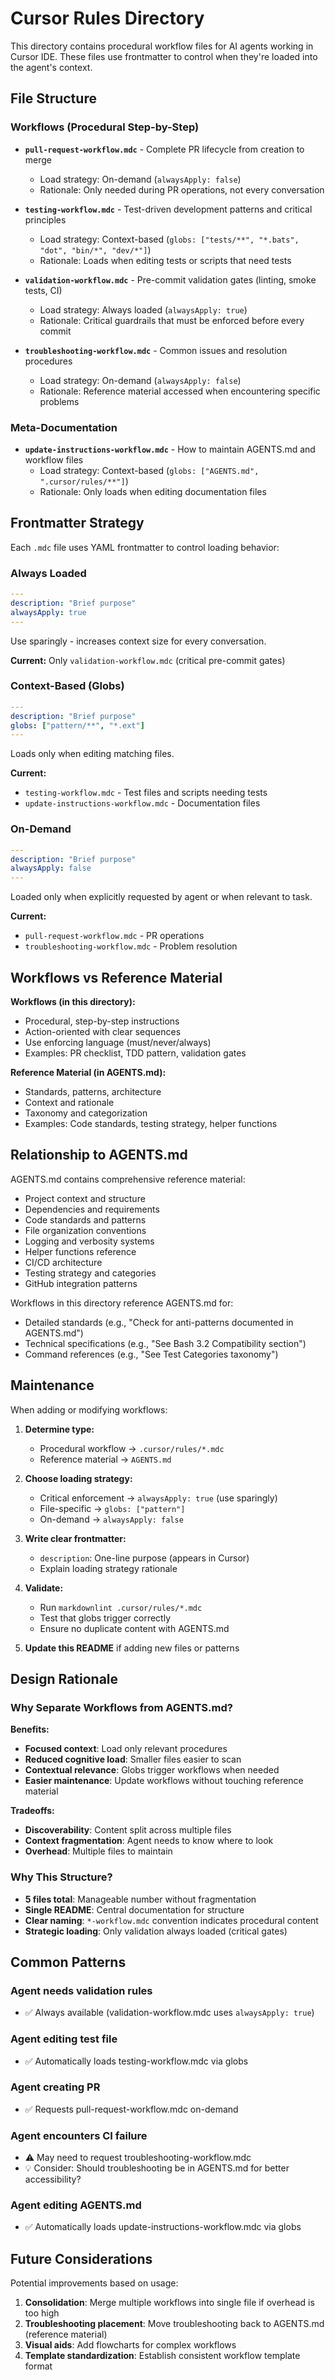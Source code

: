 # Cursor Rules Directory

This directory contains procedural workflow files for AI agents working in Cursor IDE. These files use frontmatter to control when they're loaded into the agent's context.

## File Structure

### Workflows (Procedural Step-by-Step)

- **`pull-request-workflow.mdc`** - Complete PR lifecycle from creation to merge
  - Load strategy: On-demand (`alwaysApply: false`)
  - Rationale: Only needed during PR operations, not every conversation

- **`testing-workflow.mdc`** - Test-driven development patterns and critical principles
  - Load strategy: Context-based (`globs: ["tests/**", "*.bats", "dot", "bin/*", "dev/*"]`)
  - Rationale: Loads when editing tests or scripts that need tests

- **`validation-workflow.mdc`** - Pre-commit validation gates (linting, smoke tests, CI)
  - Load strategy: Always loaded (`alwaysApply: true`)
  - Rationale: Critical guardrails that must be enforced before every commit

- **`troubleshooting-workflow.mdc`** - Common issues and resolution procedures
  - Load strategy: On-demand (`alwaysApply: false`)
  - Rationale: Reference material accessed when encountering specific problems

### Meta-Documentation

- **`update-instructions-workflow.mdc`** - How to maintain AGENTS.md and workflow files
  - Load strategy: Context-based (`globs: ["AGENTS.md", ".cursor/rules/**"]`)
  - Rationale: Only loads when editing documentation files

## Frontmatter Strategy

Each `.mdc` file uses YAML frontmatter to control loading behavior:

### Always Loaded
```yaml
---
description: "Brief purpose"
alwaysApply: true
---
```
Use sparingly - increases context size for every conversation.

**Current:** Only `validation-workflow.mdc` (critical pre-commit gates)

### Context-Based (Globs)
```yaml
---
description: "Brief purpose"
globs: ["pattern/**", "*.ext"]
---
```
Loads only when editing matching files.

**Current:**
- `testing-workflow.mdc` - Test files and scripts needing tests
- `update-instructions-workflow.mdc` - Documentation files

### On-Demand
```yaml
---
description: "Brief purpose"
alwaysApply: false
---
```
Loaded only when explicitly requested by agent or when relevant to task.

**Current:**
- `pull-request-workflow.mdc` - PR operations
- `troubleshooting-workflow.mdc` - Problem resolution

## Workflows vs Reference Material

**Workflows (in this directory):**
- Procedural, step-by-step instructions
- Action-oriented with clear sequences
- Use enforcing language (must/never/always)
- Examples: PR checklist, TDD pattern, validation gates

**Reference Material (in AGENTS.md):**
- Standards, patterns, architecture
- Context and rationale
- Taxonomy and categorization
- Examples: Code standards, testing strategy, helper functions

## Relationship to AGENTS.md

AGENTS.md contains comprehensive reference material:
- Project context and structure
- Dependencies and requirements
- Code standards and patterns
- File organization conventions
- Logging and verbosity systems
- Helper functions reference
- CI/CD architecture
- Testing strategy and categories
- GitHub integration patterns

Workflows in this directory reference AGENTS.md for:
- Detailed standards (e.g., "Check for anti-patterns documented in AGENTS.md")
- Technical specifications (e.g., "See Bash 3.2 Compatibility section")
- Command references (e.g., "See Test Categories taxonomy")

## Maintenance

When adding or modifying workflows:

1. **Determine type:**
   - Procedural workflow → `.cursor/rules/*.mdc`
   - Reference material → `AGENTS.md`

2. **Choose loading strategy:**
   - Critical enforcement → `alwaysApply: true` (use sparingly)
   - File-specific → `globs: ["pattern"]`
   - On-demand → `alwaysApply: false`

3. **Write clear frontmatter:**
   - `description`: One-line purpose (appears in Cursor)
   - Explain loading strategy rationale

4. **Validate:**
   - Run `markdownlint .cursor/rules/*.mdc`
   - Test that globs trigger correctly
   - Ensure no duplicate content with AGENTS.md

5. **Update this README** if adding new files or patterns

## Design Rationale

### Why Separate Workflows from AGENTS.md?

**Benefits:**
- **Focused context**: Load only relevant procedures
- **Reduced cognitive load**: Smaller files easier to scan
- **Contextual relevance**: Globs trigger workflows when needed
- **Easier maintenance**: Update workflows without touching reference material

**Tradeoffs:**
- **Discoverability**: Content split across multiple files
- **Context fragmentation**: Agent needs to know where to look
- **Overhead**: Multiple files to maintain

### Why This Structure?

- **5 files total**: Manageable number without fragmentation
- **Single README**: Central documentation for structure
- **Clear naming**: `*-workflow.mdc` convention indicates procedural content
- **Strategic loading**: Only validation always loaded (critical gates)

## Common Patterns

### Agent needs validation rules
- ✅ Always available (validation-workflow.mdc uses `alwaysApply: true`)

### Agent editing test file
- ✅ Automatically loads testing-workflow.mdc via globs

### Agent creating PR
- ✅ Requests pull-request-workflow.mdc on-demand

### Agent encounters CI failure
- ⚠️ May need to request troubleshooting-workflow.mdc
- 💡 Consider: Should troubleshooting be in AGENTS.md for better accessibility?

### Agent editing AGENTS.md
- ✅ Automatically loads update-instructions-workflow.mdc via globs

## Future Considerations

Potential improvements based on usage:

1. **Consolidation**: Merge multiple workflows into single file if overhead is too high
2. **Troubleshooting placement**: Move troubleshooting back to AGENTS.md (reference material)
3. **Visual aids**: Add flowcharts for complex workflows
4. **Template standardization**: Establish consistent workflow template format

